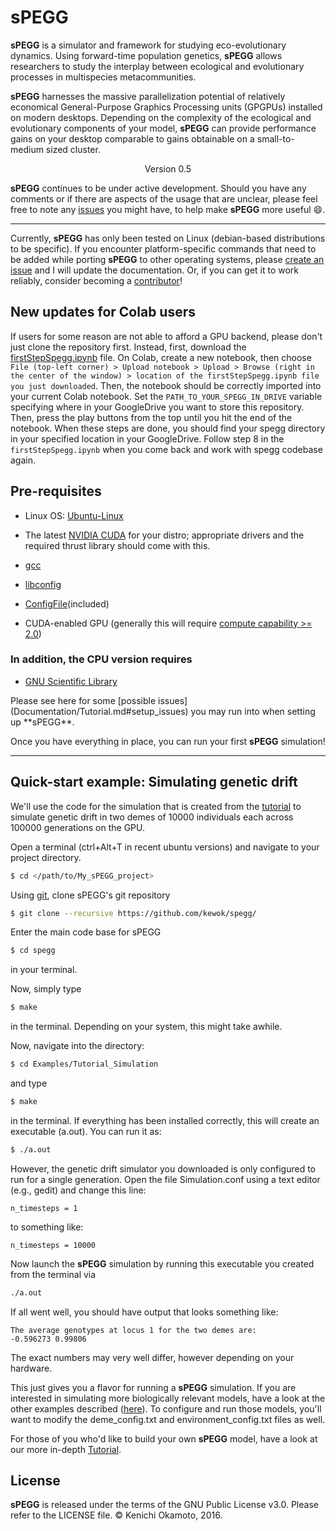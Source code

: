 # sPEGG


**sPEGG** is a simulator and framework for studying eco-evolutionary dynamics. Using forward-time population genetics, **sPEGG** allows researchers to study the interplay between ecological and evolutionary processes in multispecies metacommunities.

 **sPEGG** harnesses the massive parallelization potential of relatively economical General-Purpose Graphics Processing units (GPGPUs) installed on modern desktops. Depending on the complexity of the ecological and evolutionary components of your model, **sPEGG** can provide performance gains on your desktop comparable to gains obtainable on a small-to-medium sized cluster.

<center> Version 0.5 </center>

**sPEGG** continues to be under active development. Should you have any comments or if there are aspects of the usage that are unclear, please feel free to note any [issues](https://github.com/kewok/spegg/issues) you might have, to help make **sPEGG** more useful :smile:.

---


Currently, **sPEGG** has only been tested on Linux (debian-based distributions to be specific). If you encounter platform-specific commands that need to be added while porting **sPEGG** to other operating systems, please [create an issue](https://github.com/kewok/spegg/issues) and I will update the documentation. Or, if you can get it to work reliably, consider becoming a [contributor](https://github.com/kewok/spegg/contributors)!

## New updates for Colab users

If users for some reason are not able to afford a GPU backend, please don't just clone the repository first. Instead, first, download the [firstStepSpegg.ipynb](firstStepSpegg.ipynb) file. On Colab, create a new notebook, then choose `File (top-left corner) > Upload notebook > Upload > Browse (right in the center of the window) > location of the firstStepSpegg.ipynb file you just downloaded`. Then, the notebook should be correctly imported into your current Colab notebook. Set the `PATH_TO_YOUR_SPEGG_IN_DRIVE` variable specifying where in your GoogleDrive you want to store this repository. Then, press the play buttons from the top until you hit the end of the notebook. When these steps are done, you should find your spegg directory in your specified location in your GoogleDrive. Follow step 8 in the `firstStepSpegg.ipynb` when you come back and work with spegg codebase again.

<a name="prereqs">

## Pre-requisites
</a>

  * Linux OS: [Ubuntu-Linux](https://docs.nvidia.com/cuda/cuda-installation-guide-linux/#ubuntu-installation)

  * The latest [NVIDIA CUDA](https://docs.nvidia.com/cuda/cuda-installation-guide-linux/#system-requirements) for your distro; appropriate drivers and the required thrust library should come with this.
  
  * [gcc](https://gcc.gnu.org/)
  
  * [libconfig](https://hyperrealm.github.io/libconfig/)
  
  * [ConfigFile](http://ai.stanford.edu/~gal/Code/FindMotifs/ConfigFile.h)(included)
  
  * CUDA-enabled GPU (generally this will require [compute capability >= 2.0](http://en.wikipedia.org/wiki/CUDA#Supported_GPUs))
  
### In addition, the CPU version requires

  * [GNU Scientific Library](http://www.gnu.org/software/gsl/)
</a>  
Please see here for some [possible issues](Documentation/Tutorial.md#setup_issues) you may run into when setting up **sPEGG**.

Once you have everything in place, you can run your first **sPEGG** simulation!

***
##  Quick-start example: Simulating genetic drift </h4> </center>

We'll use the code for the simulation that is created from the [tutorial](Documentation/Tutorial.md) to simulate genetic drift in two demes of 10000 individuals each across 100000 generations on the GPU.

Open a terminal (ctrl+Alt+T in recent ubuntu versions) and navigate to your project directory.

```sh
$ cd </path/to/My_sPEGG_project>
```

Using [git](http://git-scm.com/), clone sPEGG's git repository
```sh
$ git clone --recursive https://github.com/kewok/spegg/
```

Enter the main code base for sPEGG 

```sh
$ cd spegg
```
in your terminal.

Now, simply type 

```sh
$ make
```
in the terminal. Depending on your system, this might take awhile.

Now, navigate into the directory:

```sh
$ cd Examples/Tutorial_Simulation
```
and type

```sh
$ make
```

in the terminal. If everything has been installed correctly, this will create an executable (a.out). You can run it as:

```sh
$ ./a.out
```

However, the genetic drift simulator you downloaded is only configured to run for a single generation. Open the file Simulation.conf using a text editor (e.g., gedit) and change this line:

```
n_timesteps = 1
```

to something like:

```
n_timesteps = 10000
```

Now launch  the **sPEGG** simulation by running this executable you created from the terminal via 

```sh
./a.out 
```

If all went well, you should have output that looks something like:

```
The average genotypes at locus 1 for the two demes are:
-0.596273 0.99806 
```

The exact numbers may very well differ, however depending on your hardware.

This just gives you a flavor for running a **sPEGG** simulation. If you are interested in simulating more biologically relevant models, have a look at the other examples described  ([here](Documentation/1603.09255v1.pdf)). To configure and run those models, you'll want to modify the deme_config.txt and environment_config.txt files as well.

For those of you who'd like to build your own **sPEGG** model, have a look at our more in-depth [Tutorial](Documentation/Tutorial.md).


## License
**sPEGG** is released under the terms of the GNU Public License v3.0. Please refer to the LICENSE file. © Kenichi Okamoto, 2016.
